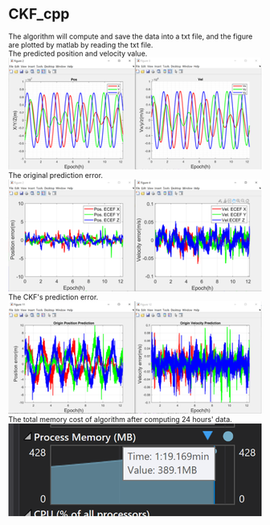 # CKF_cpp
The algorithm will compute and save the data into a txt file, and the figure are plotted by matlab by reading the txt file.<br>
The predicted position and velocity value.<br>
![img](https://github.com/Flanker-E/repository_photo-gif/blob/main/CKF_pv.png)<br>
The original prediction error.<br>
![img](https://github.com/Flanker-E/repository_photo-gif/blob/main/CKF_pv_err.png)<br>
The CKF's prediction error.<br>
![img](https://github.com/Flanker-E/repository_photo-gif/blob/main/CKF_orig_pv_err.png)<br>
The total memory cost of algorithm after computing 24 hours' data.<br>
![img](https://github.com/Flanker-E/repository_photo-gif/blob/main/CKF_memory.png)<br>
